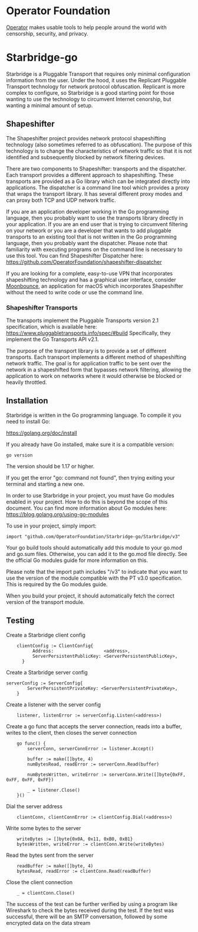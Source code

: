 # Operator Foundation

[Operator](https://operatorfoundation.org) makes usable tools to help people around the world with censorship, security, and privacy.

# Starbridge-go

Starbridge is a Pluggable Transport that requires only minimal configuration information from the user. Under the hood, it uses the Replicant Pluggable Transport technology for network protocol obfuscation. Replicant is more complex to configure, so Starbridge is a good starting point for those wanting to use the technology to circumvent Internet cenorship, but wanting a minimal amount of setup.

## Shapeshifter

The Shapeshifter project provides network protocol shapeshifting technology (also sometimes referred to as obfuscation). The purpose of this technology is to change the characteristics of network traffic so that it is not identified and subsequently blocked by network filtering devices.

There are two components to Shapeshifter: transports and the dispatcher. Each transport provides a different approach to shapeshifting. These transports are provided as a Go library which can be integrated directly into applications. The dispatcher is a command line tool which provides a proxy that wraps the transport library. It has several different proxy modes and can proxy both TCP and UDP network traffic.

If you are an application developer working in the Go programming language, then you probably want to use the transports library directly in your application. If you are an end user that is trying to circumvent filtering on your network or you are a developer that wants to add pluggable transports to an existing tool that is not written in the Go programming language, then you probably want the dispatcher. Please note that familiarity with executing programs on the command line is necessary to use this tool. You can find Shapeshifter Dispatcher here: <https://github.com/OperatorFoundation/shapeshifter-dispatcher>

If you are looking for a complete, easy-to-use VPN that incorporates shapeshifting technology and has a graphical user interface, consider [Moonbounce](https://github.com/OperatorFoundation/Moonbounce), an application for macOS which incorporates Shapeshifter without the need to write code or use the command line.

### Shapeshifter Transports
The transports implement the Pluggable Transports version 2.1 specification, which is available here: <https://www.pluggabletransports.info/spec/#build> Specifically, they implement the Go Transports API v2.1.

The purpose of the transport library is to provide a set of different transports. Each transport implements a different method of shapeshifting network traffic. The goal is for application traffic to be sent over the network in a shapeshifted form that bypasses network filtering, allowing the application to work on networks where it would otherwise be blocked or heavily throttled.

## Installation
Starbridge is written in the Go programming language. To compile it you need
to install Go:

<https://golang.org/doc/install>

If you already have Go installed, make sure it is a compatible version:

    go version

The version should be 1.17 or higher.

If you get the error "go: command not found", then trying exiting your terminal
and starting a new one.

In order to use Starbridge in your project, you must have Go modules enabled in your project. How to do this is
beyond the scope of this document. You can find more information about Go modules here: <https://blog.golang.org/using-go-modules>

To use in your project, simply import:

    import "github.com/OperatorFoundation/Starbridge-go/Starbridge/v3"
    
Your go build tools should automatically add this module to your go.mod and go.sum files. Otherwise, you can add it to the go.mod file directly. See the official Go modules guide for more information on this.    

Please note that the import path includes "/v3" to indicate that you want to use the version of the module compatible with the PT v3.0 specification. This is required by the Go modules guide.

When you build your project, it should automatically fetch the correct version of the transport module.

## Testing

Create a Starbridge client config

```
    clientConfig := ClientConfig{
		  Address:                   <address>,
		  ServerPersistentPublicKey: <ServerPersistentPublicKey>,
	  }
```

Create a Starbridge server config

```
serverConfig := ServerConfig{
		ServerPersistentPrivateKey: <ServerPersistentPrivateKey>,
	}
```

Create a listener with the server config

```
	listener, listenError := serverConfig.Listen(<address>)
```

Create a go func that accepts the server connection, reads into a buffer, writes to the client, then closes the server connection

```
	go func() {
		serverConn, serverConnError := listener.Accept()

		buffer := make([]byte, 4)
		numBytesRead, readError := serverConn.Read(buffer)

		numBytesWritten, writeError := serverConn.Write([]byte{0xFF, 0xFF, 0xFF, 0xFF})

		_ = listener.Close()
	}()
```

Dial the server address

```
	clientConn, clientConnError := clientConfig.Dial(<address>)
```

Write some bytes to the server

```
	writeBytes := []byte{0x0A, 0x11, 0xB0, 0xB1}
	bytesWritten, writeError := clientConn.Write(writeBytes)
```

Read the bytes sent from the server

```
	readBuffer := make([]byte, 4)
	bytesRead, readError := clientConn.Read(readBuffer)
```

Close the client connection

```
	_ = clientConn.Close()
 ```
  
The success of the test can be further verified by using a program like Wireshark to check the bytes received during the test.  If the test was successful, there will be an SMTP conversation, followed by some encrypted data on the data stream
